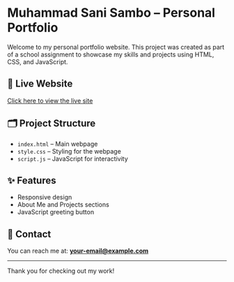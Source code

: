 # Muhammad Sani Sambo – Personal Portfolio

Welcome to my personal portfolio website. This project was created as part of a school assignment to showcase my skills and projects using HTML, CSS, and JavaScript.

## 🔗 Live Website
[Click here to view the live site](https://your-username.github.io/Muhas-Portfolio)

## 🗂️ Project Structure
- `index.html` – Main webpage
- `style.css` – Styling for the webpage
- `script.js` – JavaScript for interactivity

## ✨ Features
- Responsive design
- About Me and Projects sections
- JavaScript greeting button

## 📧 Contact
You can reach me at: **your-email@example.com**

---

Thank you for checking out my work!
